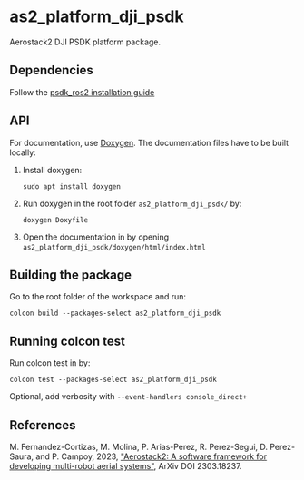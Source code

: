 # as2_platform_dji_psdk

Aerostack2 DJI PSDK platform package.

## Dependencies

Follow the [psdk_ros2 installation guide](https://umdlife.github.io/psdk_ros2/documentation/GettingStarted.html)

## API
For documentation, use [Doxygen](https://www.doxygen.nl/index.html). The documentation files have to be built locally:

1. Install doxygen:
    ```
    sudo apt install doxygen
    ```
2. Run doxygen in the root folder `as2_platform_dji_psdk/` by:
    ```
    doxygen Doxyfile
    ```
3. Open the documentation in by opening `as2_platform_dji_psdk/doxygen/html/index.html`

## Building the package

Go to the root folder of the workspace and run:
```
colcon build --packages-select as2_platform_dji_psdk
```

## Running colcon test

Run colcon test in by:
```
colcon test --packages-select as2_platform_dji_psdk
```
   
Optional, add verbosity with `--event-handlers console_direct+`

## References

M. Fernandez-Cortizas, M. Molina, P. Arias-Perez, R. Perez-Segui, D. Perez-Saura, and P. Campoy, 2023,  ["Aerostack2: A software framework for developing multi-robot aerial systems"](https://arxiv.org/abs/2303.18237), ArXiv DOI 2303.18237.
